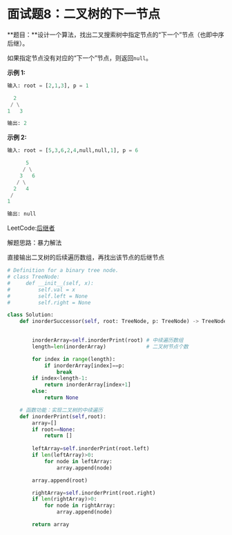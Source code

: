 # 面试题8：二叉树的下一节点

**题目：**设计一个算法，找出二叉搜索树中指定节点的“下一个”节点（也即中序后继）。

如果指定节点没有对应的“下一个”节点，则返回`null`。



**示例 1:**

```python
输入: root = [2,1,3], p = 1

  2
 / \
1   3

输出: 2
```

**示例 2:**

```python
输入: root = [5,3,6,2,4,null,null,1], p = 6

      5
     / \
    3   6
   / \
  2   4
 /   
1

输出: null


```



LeetCode:[后继者](https://leetcode-cn.com/problems/successor-lcci/)

解题思路：暴力解法

直接输出二叉树的后续遍历数组，再找出该节点的后继节点

```python
# Definition for a binary tree node.
# class TreeNode:
#     def __init__(self, x):
#         self.val = x
#         self.left = None
#         self.right = None

class Solution:
    def inorderSuccessor(self, root: TreeNode, p: TreeNode) -> TreeNode:

        
        inorderArray=self.inorderPrint(root) # 中续遍历数组
        length=len(inorderArray)             # 二叉树节点个数

        for index in range(length):
            if inorderArray[index]==p:
                break
        if index<length-1:
            return inorderArray[index+1]
        else:
            return None

    # 函数功能：实现二叉树的中续遍历
    def inorderPrint(self,root):
        array=[]
        if root==None:
            return []
        
        leftArray=self.inorderPrint(root.left)
        if len(leftArray)>0:
            for node in leftArray:
                array.append(node)

        array.append(root)

        rightArray=self.inorderPrint(root.right)
        if len(rightArray)>0:
            for node in rightArray:
                array.append(node)

        return array
```

